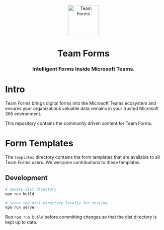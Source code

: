 
<div align="center">
    <a href="https://teamforms.app/" target="_blank" rel="noopener">
        <img alt="Team Forms" width="100" src="https://teamforms.app/logo-alternative.png" />
    </a>
    <h1>Team Forms</h1>
    <h3>Intelligent Forms Inside Microsoft Teams.</h3>
</div>

# Intro

Team Forms brings digital forms into the Microsoft Teams ecosystem and ensures your organizations valuable data remains in your trusted Microsoft 365 environment.

This repository contains the community driven content for Team Forms.

# Form Templates

The `templates` directory contains the form templates that are available to all Team Forms users. We welcome contributions to these templates.

## Development

```sh
# Update dist directory
npm run build

# Serve the dist directory locally for testing
npm run serve
```

Run `npm run build` before committing changes so that the dist directory is kept up to date.
